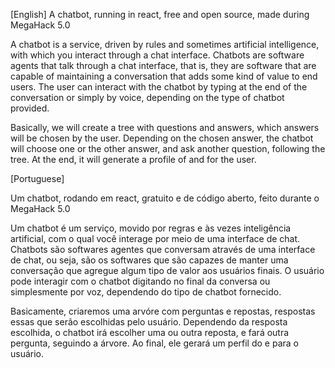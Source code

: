 [English]
A chatbot, running in react, free and open source, made during MegaHack 5.0

A chatbot is a service, driven by rules and sometimes artificial intelligence, with which you interact through a chat interface. Chatbots are software agents that talk through a chat interface, that is, they are software that are capable of maintaining a conversation that adds some kind of value to end users. The user can interact with the chatbot by typing at the end of the conversation or simply by voice, depending on the type of chatbot provided.

Basically, we will create a tree with questions and answers, which answers will be chosen by the user. Depending on the chosen answer, the chatbot will choose one or the other answer, and ask another question, following the tree. At the end, it will generate a profile of and for the user.

[Portuguese]

Um chatbot, rodando em react, gratuito e de código aberto, feito durante o MegaHack 5.0

Um chatbot é um serviço, movido por regras e às vezes inteligência artificial, com o qual você interage por meio de uma interface de chat. Chatbots são softwares agentes que conversam através de uma interface de chat, ou seja, são os softwares que são capazes de manter uma conversação que agregue algum tipo de valor aos usuários finais. O usuário pode interagir com o chatbot digitando no final da conversa ou simplesmente por voz, dependendo do tipo de chatbot fornecido.

Basicamente, criaremos uma arvóre com perguntas e repostas, respostas essas que serão escolhidas pelo usuário. Dependendo da resposta escolhida, o chatbot irá escolher uma ou outra reposta, e fará outra pergunta, seguindo a árvore. Ao final, ele gerará um perfil do e para o usuário. 
